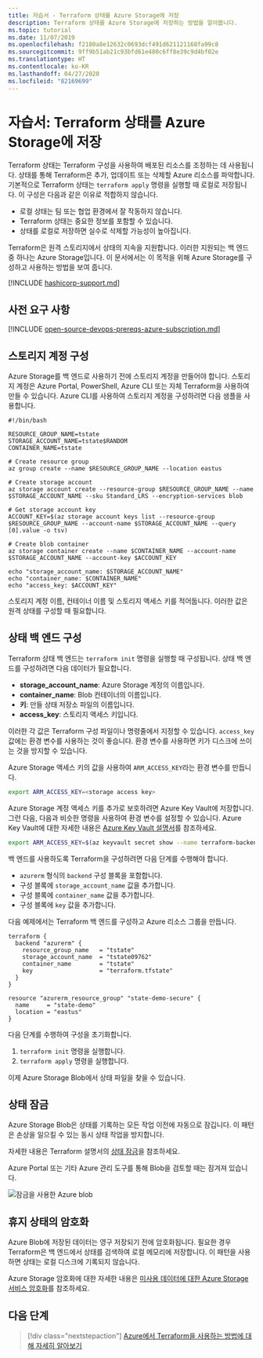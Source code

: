 ```yaml
---
title: 자습서 - Terraform 상태를 Azure Storage에 저장
description: Terraform 상태를 Azure Storage에 저장하는 방법을 알아봅니다.
ms.topic: tutorial
ms.date: 11/07/2019
ms.openlocfilehash: f2180a8e12632c0693dcf491d621121168fa99c8
ms.sourcegitcommit: 9ff9b51ab21c93bfd61e480c6ff8e39c9d4bf02e
ms.translationtype: HT
ms.contentlocale: ko-KR
ms.lasthandoff: 04/27/2020
ms.locfileid: "82169699"
---
```

# <a name="tutorial-store-terraform-state-in-azure-storage"></a>자습서: Terraform 상태를 Azure Storage에 저장

Terraform 상태는 Terraform 구성을 사용하여 배포된 리소스를 조정하는 데 사용됩니다. 상태를 통해 Terraform은 추가, 업데이트 또는 삭제할 Azure 리소스를 파악합니다. 기본적으로 Terraform 상태는 `terraform apply` 명령을 실행할 때 로컬로 저장됩니다. 이 구성은 다음과 같은 이유로 적합하지 않습니다.

- 로컬 상태는 팀 또는 협업 환경에서 잘 작동하지 않습니다.
- Terraform 상태는 중요한 정보를 포함할 수 있습니다.
- 상태를 로컬로 저장하면 실수로 삭제할 가능성이 높아집니다.

Terraform은 원격 스토리지에서 상태의 지속을 지원합니다. 이러한 지원되는 백 엔드 중 하나는 Azure Storage입니다. 이 문서에서는 이 목적을 위해 Azure Storage를 구성하고 사용하는 방법을 보여 줍니다.

[!INCLUDE [hashicorp-support.md](includes/hashicorp-support.md)]

## <a name="prerequisites"></a>사전 요구 사항

[!INCLUDE [open-source-devops-prereqs-azure-subscription.md](../includes/open-source-devops-prereqs-azure-subscription.md)]

## <a name="configure-storage-account"></a>스토리지 계정 구성

Azure Storage를 백 엔드로 사용하기 전에 스토리지 계정을 만들어야 합니다. 스토리지 계정은 Azure Portal, PowerShell, Azure CLI 또는 자체 Terraform을 사용하여 만들 수 있습니다. Azure CLI를 사용하여 스토리지 계정을 구성하려면 다음 샘플을 사용합니다.

```azurecli
#!/bin/bash

RESOURCE_GROUP_NAME=tstate
STORAGE_ACCOUNT_NAME=tstate$RANDOM
CONTAINER_NAME=tstate

# Create resource group
az group create --name $RESOURCE_GROUP_NAME --location eastus

# Create storage account
az storage account create --resource-group $RESOURCE_GROUP_NAME --name $STORAGE_ACCOUNT_NAME --sku Standard_LRS --encryption-services blob

# Get storage account key
ACCOUNT_KEY=$(az storage account keys list --resource-group $RESOURCE_GROUP_NAME --account-name $STORAGE_ACCOUNT_NAME --query [0].value -o tsv)

# Create blob container
az storage container create --name $CONTAINER_NAME --account-name $STORAGE_ACCOUNT_NAME --account-key $ACCOUNT_KEY

echo "storage_account_name: $STORAGE_ACCOUNT_NAME"
echo "container_name: $CONTAINER_NAME"
echo "access_key: $ACCOUNT_KEY"
```

스토리지 계정 이름, 컨테이너 이름 및 스토리지 액세스 키를 적어둡니다. 이러한 값은 원격 상태를 구성할 때 필요합니다.

## <a name="configure-state-back-end"></a>상태 백 엔드 구성

Terraform 상태 백 엔드는 `terraform init` 명령을 실행할 때 구성됩니다. 상태 백 엔드를 구성하려면 다음 데이터가 필요합니다.

- **storage_account_name**: Azure Storage 계정의 이름입니다.
- **container_name**: Blob 컨테이너의 이름입니다.
- **키**: 만들 상태 저장소 파일의 이름입니다.
- **access_key**: 스토리지 액세스 키입니다.

이러한 각 값은 Terraform 구성 파일이나 명령줄에서 지정할 수 있습니다. `access_key` 값에는 환경 변수를 사용하는 것이 좋습니다. 환경 변수를 사용하면 키가 디스크에 쓰이는 것을 방지할 수 있습니다.

Azure Storage 액세스 키의 값을 사용하여 `ARM_ACCESS_KEY`라는 환경 변수를 만듭니다.

```bash
export ARM_ACCESS_KEY=<storage access key>
```

Azure Storage 계정 액세스 키를 추가로 보호하려면 Azure Key Vault에 저장합니다. 그런 다음, 다음과 비슷한 명령을 사용하여 환경 변수를 설정할 수 있습니다. Azure Key Vault에 대한 자세한 내용은 [Azure Key Vault 설명서](/azure/key-vault/secrets/quick-create-cli.md)를 참조하세요.

```bash
export ARM_ACCESS_KEY=$(az keyvault secret show --name terraform-backend-key --vault-name myKeyVault --query value -o tsv)
```

백 엔드를 사용하도록 Terraform을 구성하려면 다음 단계를 수행해야 합니다.
- `azurerm` 형식의 `backend` 구성 블록을 포함합니다.
- 구성 블록에 `storage_account_name` 값을 추가합니다.
- 구성 블록에 `container_name` 값을 추가합니다.
- 구성 블록에 `key` 값을 추가합니다.

다음 예제에서는 Terraform 백 엔드를 구성하고 Azure 리소스 그룹을 만듭니다.

```hcl
terraform {
  backend "azurerm" {
    resource_group_name   = "tstate"
    storage_account_name  = "tstate09762"
    container_name        = "tstate"
    key                   = "terraform.tfstate"
  }
}

resource "azurerm_resource_group" "state-demo-secure" {
  name     = "state-demo"
  location = "eastus"
}
```

다음 단계를 수행하여 구성을 초기화합니다.

1. `terraform init` 명령을 실행합니다.
1. `terraform apply` 명령을 실행합니다.

이제 Azure Storage Blob에서 상태 파일을 찾을 수 있습니다.

## <a name="state-locking"></a>상태 잠금

Azure Storage Blob은 상태를 기록하는 모든 작업 이전에 자동으로 잠깁니다. 이 패턴은 손상을 일으킬 수 있는 동시 상태 작업을 방지합니다. 

자세한 내용은 Terraform 설명서의 [상태 잠금](https://www.terraform.io/docs/state/locking.html)을 참조하세요.

Azure Portal 또는 기타 Azure 관리 도구를 통해 Blob을 검토할 때는 잠겨져 있습니다.

![잠금을 사용한 Azure blob](media/store-state-in-azure-storage/lock.png)

## <a name="encryption-at-rest"></a>휴지 상태의 암호화

Azure Blob에 저장된 데이터는 영구 저장되기 전에 암호화됩니다. 필요한 경우 Terraform은 백 엔드에서 상태를 검색하여 로컬 메모리에 저장합니다. 이 패턴을 사용하면 상태는 로컬 디스크에 기록되지 않습니다.

Azure Storage 암호화에 대한 자세한 내용은 [미사용 데이터에 대한 Azure Storage 서비스 암호화](/azure/storage/common/storage-service-encryption.md)를 참조하세요.

## <a name="next-steps"></a>다음 단계

> [!div class="nextstepaction"] 
> [Azure에서 Terraform을 사용하는 방법에 대해 자세히 알아보기](/azure/terraform)
